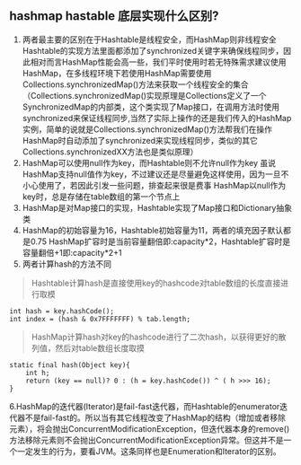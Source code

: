 ## hashmap hastable 底层实现什么区别?
1. 两者最主要的区别在于Hashtable是线程安全，而HashMap则非线程安全
Hashtable的实现方法里面都添加了synchronized关键字来确保线程同步，因此相对而言HashMap性能会高一些，我们平时使用时若无特殊需求建议使用HashMap，在多线程环境下若使用HashMap需要使用Collections.synchronizedMap()方法来获取一个线程安全的集合（Collections.synchronizedMap()实现原理是Collections定义了一个SynchronizedMap的内部类，这个类实现了Map接口，在调用方法时使用synchronized来保证线程同步,当然了实际上操作的还是我们传入的HashMap实例，简单的说就是Collections.synchronizedMap()方法帮我们在操作HashMap时自动添加了synchronized来实现线程同步，类似的其它Collections.synchronizedXX方法也是类似原理）
2. HashMap可以使用null作为key，而Hashtable则不允许null作为key
虽说HashMap支持null值作为key，不过建议还是尽量避免这样使用，因为一旦不小心使用了，若因此引发一些问题，排查起来很是费事
HashMap以null作为key时，总是存储在table数组的第一个节点上
3. HashMap是对Map接口的实现，Hashtable实现了Map接口和Dictionary抽象类
4. HashMap的初始容量为16，Hashtable初始容量为11，两者的填充因子默认都是0.75
HashMap扩容时是当前容量翻倍即:capacity\*2，Hashtable扩容时是容量翻倍+1即:capacity\*2+1
5. 两者计算hash的方法不同

> Hashtable计算hash是直接使用key的hashcode对table数组的长度直接进行取模
```
int hash = key.hashCode();
int index = (hash & 0x7FFFFFFF) % tab.length;
```
> HashMap计算hash对key的hashcode进行了二次hash，以获得更好的散列值，然后对table数组长度取摸
```
static final hash(Object key){
    int h;
    return (key == null)? 0 : (h = key.hashCode()) ^ ( h >>> 16);
}
```
6.HashMap的迭代器(Iterator)是fail-fast迭代器，而Hashtable的enumerator迭代器不是fail-fast的。所以当有其它线程改变了HashMap的结构（增加或者移除元素），将会抛出ConcurrentModificationException，但迭代器本身的remove()方法移除元素则不会抛出ConcurrentModificationException异常。但这并不是一个一定发生的行为，要看JVM。这条同样也是Enumeration和Iterator的区别。

